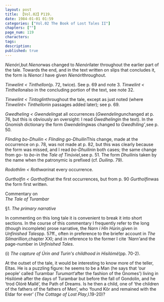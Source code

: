 ```yaml
---
layout: post
title: 【Vol.02】P119.
date: 1984-01-01 01:59
categories: ["Vol.02 The Book of Lost Tales II"]
chapters: [""]
page_num: 119
characters: 
tags: 
description: 
published: true
---
```


<p style="text-indent: 0;">
<I>Nienóri</I>,but <I>Nienor</I>was changed to <I>Nienóri</I>later throughout the earlier part of the tale. Towards the end, and in the text written on slips that concludes it, the form is <I>Nienor</I>.I have given <I>Nienóri</I>throughout.
</p>

<I>Tinwelint     < Tinthellon</I>(p. 72, twice). See p. 69 and note 3. <I>Tinwelint < Tinthellon</I>also in the concluding portion of the text, see note 32.

<I>Tinwelint     < Tintoglin</I>throughout the tale, except as just noted (where <I>Tinwelint</I>< <I>Tinthellon</I>in passages added later); see p. 69.

<I>Gwedheling       < Gwendeling</I>at all occurrences (<I>Gwendeling</I>unchanged at p. 76, but this is obviously an oversight: I read <I>Gwedheling</I>in the text). In the Gnomish dictionary the form <I>Gwendeling</I>was changed to <I>Gwedhiling’</I>,see p. 50.

<I>Flinding bo-Dhuilin < Flinding go-Dhuilin</I>This change, made at the occurrence on p. 78, was not made at p. 82, but this was clearly because the form was missed, and I read <I>bo-Dhuilin</I>in both cases; the same change from go- to <I>bo-</I>in the <I>Tale of Tinúviel</I>,see p. 51. The form <I>Dhuilin</I>is taken by the name when the patronymic is prefixed (cf. <I>Duilin</I>p. 79).

<I>Rodothlim     < Rothwarin</I>at every occurrence.

<I>Gurtholfin     < Gortholfin</I>at the first occurrences, but from p. 90 <I>Gurtholfin</I>was the form first written.

Commentary on<BR><I>The Tale of Turambar</I>

§1.     <I>The primary narrative</I>

In commenting on this long tale it is convenient to break it into short sections. In the course of this commentary I frequently refer to the long (though incomplete) prose narrative, the <I>Narn i Hîn Húrin</I>,given in <I>Unfinished Tales</I>pp. 57ff., often in preference to the briefer account in <I>The Silmarillion</I>,chapter XXI; and in reference to the former I cite <I>‘Narn’</I>and the page-number in <I>Unfinished Tales</I>.

(i)  <I>The capture of Úrin and Turin's childhood in Hisilómë</I>(pp. 70-2).

At the outset of the tale, it would be interesting to know more of the teller, Eltas. He is a puzzling figure: he seems to be a Man (he says that ‘our people’ called Turambar <I>Turumart</I>‘after the fashion of the Gnomes') living in Hisilómë after the days of Turambar but before the fall of Gondolin, and he ‘trod Olórë Mallë’, the Path of Dreams. Is he then a child, one of ‘the children of the fathers of the fathers of Men’, who ‘found Kôr and remained with the Eldar for ever’ (<I>The Cottage of Lost Play</I>,I.19-20)?

